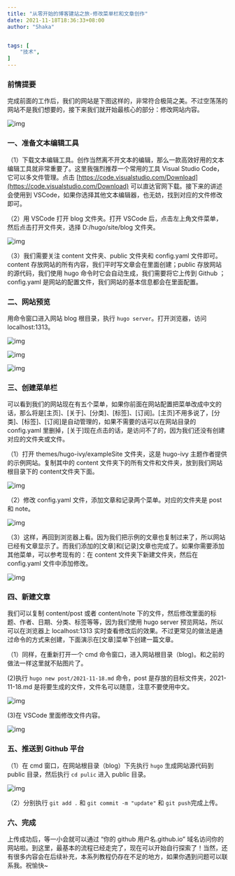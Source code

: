 ```yaml
---
title: "从零开始的博客建站之旅-修改菜单栏和文章创作"
date: 2021-11-18T18:36:33+08:00
author: "Shaka"


tags: [
    "技术",
]
---
```


### 前情提要

完成前面的工作后，我们的网站是下图这样的，非常符合极简之美。不过空荡荡的网站不是我们想要的，接下来我们就开始最核心的部分：修改网站内容。

![img](https://cdn.jsdelivr.net/gh/lzxqaq/jsdelivr@master/image/2021-11-18/0.png)

### 一、准备文本编辑工具

（1）下载文本编辑工具。创作当然离不开文本的编辑，那么一款高效好用的文本编辑工具就非常重要了。这里我强烈推荐一个常用的工具 Visual Studio Code，它可以多文件管理。点击 [https://code.visualstudio.com/Download](https://code.visualstudio.com/Download) 可以直达官网下载。接下来的讲述会使用到 VSCode，如果你选择其他文本编辑器，也无妨，找到对应的文件修改即可。 

（2）用 VSCode 打开 blog 文件夹。打开 VSCode 后，点击左上角文件菜单，然后点击打开文件夹，选择 D:/hugo/site/blog 文件夹。

![img](https://cdn.jsdelivr.net/gh/lzxqaq/jsdelivr@master/image/2021-11-18/1.png)

（3）我们需要关注 content 文件夹、public 文件夹和 config.yaml 文件即可。content 存放网站的所有内容，我们平时写文章会在里面创建；public 存放网站的源代码，我们使用 hugo 命令时它会自动生成，我们需要将它上传到 Github ；config.yaml 是网站的配置文件，我们网站的基本信息都会在里面配置。

### 二、网站预览

用命令窗口进入网站 blog 根目录，执行 `hugo server`。打开浏览器，访问 localhost:1313。

![img](https://cdn.jsdelivr.net/gh/lzxqaq/jsdelivr@master/image/2021-11-17/11.png)

![img](https://cdn.jsdelivr.net/gh/lzxqaq/jsdelivr@master/image/2021-11-17/12.png)

![img](https://cdn.jsdelivr.net/gh/lzxqaq/jsdelivr@master/image/2021-11-17/10.png)

### 三、创建菜单栏

可以看到我们的网站现在有五个菜单，如果你前面在网站配置把菜单改成中文的话，那么将是[主页]、[关于]、[分类]、[标签]、[订阅]。[主页]不用多说了，[分类]、[标签]、[订阅]是自动管理的，如果不需要的话可以在网站目录的 config.yaml 里删掉，[关于]现在点击的话，是访问不了的，因为我们还没有创建对应的文件夹或文件。

（1）打开 themes/hugo-ivy/exampleSite 文件夹，这是 hugo-ivy 主题作者提供的示例网站。复制其中的 content 文件夹下的所有文件和文件夹，放到我们网站根目录下的 content文件夹下面。

![img](https://cdn.jsdelivr.net/gh/lzxqaq/jsdelivr@master/image/2021-11-18/2.png)

（2）修改 config.yaml 文件，添加文章和记录两个菜单。对应的文件夹是 post 和 note。

![img](https://cdn.jsdelivr.net/gh/lzxqaq/jsdelivr@master/image/2021-11-18/3.png)

（3）这样，再回到浏览器上看。因为我们把示例的文章也复制过来了，所以网站已经有文章显示了。而我们添加的[文章]和[记录]文章也完成了。如果你需要添加其他菜单，可以参考现有的：在 content 文件夹下新建文件夹，然后在 config.yaml 文件中添加修改。

![img](https://cdn.jsdelivr.net/gh/lzxqaq/jsdelivr@master/image/2021-11-18/4.png)

### 四、新建文章

我们可以复制 content/post 或者 content/note 下的文件，然后修改里面的标题、作者、日期、分类、标签等等，因为我们使用 hugo server 预览网站，所以可以在浏览器上 localhost:1313 实时查看修改后的效果。不过更常见的做法是通过命令的方式来创建，下面演示在[文章]菜单下创建一篇文章。

（1）同样，在重新打开一个 cmd 命令窗口，进入网站根目录（blog)。和之前的做法一样这里就不贴图片了。

(2)执行 `hugo new post/2021-11-18.md` 命令，post 是存放的目标文件夹，2021-11-18.md 是将要生成的文件，文件名可以随意，注意不要使用中文。

![img](https://cdn.jsdelivr.net/gh/lzxqaq/jsdelivr@master/image/2021-11-18/5.png)

(3)在 VSCode 里面修改文件内容。

![img](https://cdn.jsdelivr.net/gh/lzxqaq/jsdelivr@master/image/2021-11-18/6.png)

### 五、推送到 Github 平台

（1）在 cmd 窗口，在网站根目录（blog）下先执行 `hugo` 生成网站源代码到 public 目录，然后执行 `cd pulic` 进入 public 目录。

![img](https://cdn.jsdelivr.net/gh/lzxqaq/jsdelivr@master/image/2021-11-18/7.png)

（2）分别执行 `git add .` 和 `git commit -m "update"` 和 `git push`完成上传。

### 六、完成

上传成功后，等一小会就可以通过 “你的 github 用户名.github.io” 域名访问你的网站啦。到这里，最基本的流程已经走完了，现在可以开始自行探索了！当然，还有很多内容会在后续补充，本系列教程仍存在不足的地方，如果你遇到问题可以联系我。祝愉快~